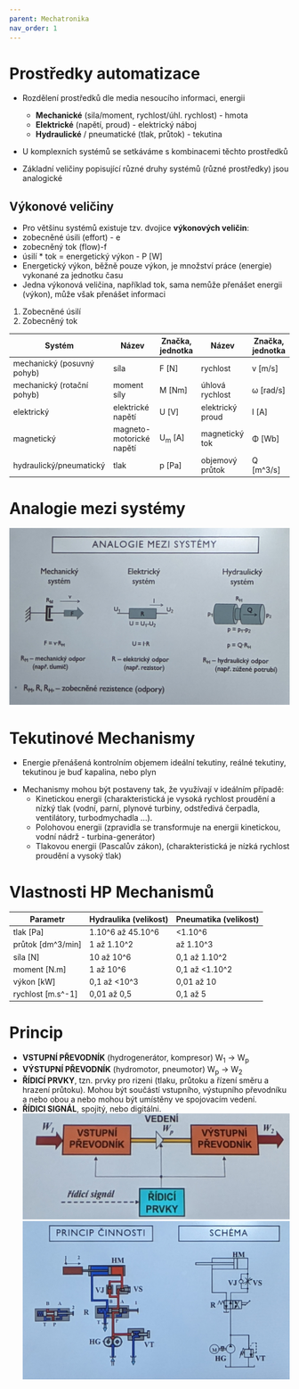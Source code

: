 ```yaml
---
parent: Mechatronika
nav_order: 1
---
```

# Prostředky automatizace

- Rozdělení prostředků dle media nesoucího informaci, energii
	* **Mechanické** (sila/moment, rychlost/úhl. rychlost) - hmota
	- **Elektrické** (napětí, proud) - elektrický náboj
	- **Hydraulické** / pneumatické (tlak, průtok) - tekutina

- U komplexních systémů se setkáváme s kombinacemi těchto prostředků
- Základní veličiny popisující různé druhy systémů (různé prostředky) jsou analogické

## Výkonové veličiny
- Pro většinu systémů existuje tzv. dvojice **výkonových veličin**:
- zobecněné úsili (effort) - e
- zobecněný tok (flow)-f
- úsilí \* tok = energetický výkon - P [W] 
- Energetický výkon, běžně pouze výkon, je množství práce (energie) vykonané za jednotku času
- Jedna výkonová veličina, například tok, sama nemůže přenášet energii (výkon), může však přenášet informaci

1. Zobecněné úsilí
2. Zobecněný tok

| Systém                     | Název                    | Značka, jednotka  | Název            | Značka, jednotka |
| -------------------------- | ------------------------ | ----------------- | ---------------- | ---------------- |
| mechanický (posuvný pohyb) | síla                     | F [N]             | rychlost         | v [m/s]          |
| mechanický (rotační pohyb) | moment síly              | M [Nm]            | úhlová rychlost  | ω [rad/s]        |
| elektrický                 | elektrické napětí        | U [V]             | elektrický proud | I [A]            |
| magnetický                 | magneto-motorické napětí | U<sub>m</sub> [A] | magnetický tok   | Φ [Wb]           |
| hydraulický/pneumatický    | tlak                     | p [Pa]            | objemový průtok  | Q [m^3/s]        | 

# Analogie mezi systémy 
![](../Photos/PXL_20220916_071534929.jpg)
# Tekutinové Mechanismy
- Energie přenášená kontrolním objemem ideální tekutiny, reálné tekutiny, tekutinou je buď kapalina, nebo plyn
* Mechanismy mohou být postaveny tak, že využívají v ideálním případě: 
	* Kinetickou energii (charakteristická je vysoká rychlost proudění a nízký tlak (vodní, parní, plynové turbiny, odstředivá čerpadla, ventilátory, turbodmychadla ...).
	* Polohovou energii (zpravidla se transformuje na energii kinetickou, vodní nádrž - turbina-generátor)
	* Tlakovou energii (Pascalův zákon), (charakteristická je nízká rychlost proudění a vysoký tlak)

# Vlastnosti HP Mechanismů
| Parametr          | Hydraulika (velikost) | Pneumatika (velikost) |
| ----------------- | --------------------- | --------------------- |
| tlak [Pa]         | 1.10^6 až 45.10^6     | <1.10^6               |
| průtok [dm^3/min] | 1 až 1.10^2           | až 1.10^3             |
| síla [N]          | 10 až 10^6            | 0,1 až 1.10^2         |
| moment [N.m]      | 1 až 10^6             | 0,1 až <1.10^2        |
| výkon [kW]        | 0,1 až <10^3          | 0,01 až 10            |
| rychlost [m.s^-1] | 0,01 až 0,5           | 0,1 až 5              | 

# Princip
- **VSTUPNÍ PŘEVODNÍK** (hydrogenerátor, kompresor) W<sub>1</sub> → W<sub>p</sub>
- **VÝSTUPNÍ PŘEVODNÍK** (hydromotor, pneumotor) W<sub>p</sub> → W<sub>2</sub>
- **ŘÍDICÍ PRVKY**, tzn. prvky pro rizeni (tlaku, průtoku a řízení směru a hrazení průtoku). Mohou být součástí vstupního, výstupního převodníku a nebo obou a nebo mohou být umístěny ve spojovacím vedení.
- **ŘÍDICI SIGNÁL**, spojitý, nebo digitálni.
![](../Photos/PXL_20220916_072916904.jpg)
![](../Photos/PXL_20220916_073124077.jpg)
